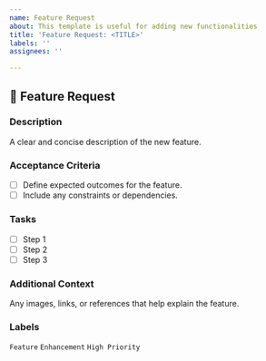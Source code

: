 ```yaml
---
name: Feature Request
about: This template is useful for adding new functionalities
title: 'Feature Request: <TITLE>'
labels: ''
assignees: ''

---
```


## 🚀 Feature Request
### **Description**
A clear and concise description of the new feature.
### **Acceptance Criteria**
- [ ] Define expected outcomes for the feature.
- [ ] Include any constraints or dependencies.
### **Tasks**
- [ ] Step 1
- [ ] Step 2
- [ ] Step 3
### **Additional Context**
Any images, links, or references that help explain the feature.
### **Labels**
`Feature` `Enhancement` `High Priority`
